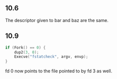 ## 10.6

The descriptor given to bar and baz are the same.

## 10.9

~~~c
if (Fork() == 0) {
	dup2(3, 0);
	Execve("fstatcheck", argv, envp);
}
~~~

fd 0 now points to the file pointed to by fd 3 as well.
